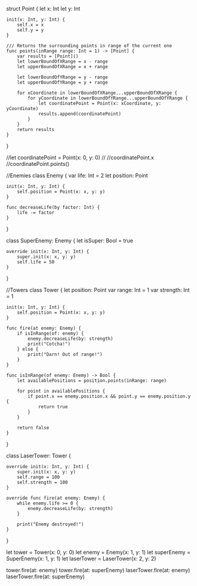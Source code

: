 struct Point {
    let x: Int
    let y: Int
    
    init(x: Int, y: Int) {
        self.x = x
        self.y = y
    }
    
    /// Returns the surrounding points in range of the current one
    func points(inRange range: Int = 1) -> [Point] {
        var results = [Point]()
        let lowerBoundOfXRange = x - range
        let upperBoundOfXRange = x + range
        
        let lowerBoundOfYRange = y - range
        let upperBoundOfYRange = y + range
        
        for xCoordinate in lowerBoundOfXRange...upperBoundOfXRange {
            for yCoordinate in lowerBoundOfYRange...upperBoundOfYRange {
                let coordinatePoint = Point(x: xCoordinate, y: yCoordinate)
                results.append(coordinatePoint)
            }
        }
        return results
    }
}

//let coordinatePoint = Point(x: 0, y: 0)
//
//coordinatePoint.x
//coordinatePoint.points()

//Enemies
class Enemy {
    var life: Int = 2
    let position: Point
    
    init(x: Int, y: Int) {
        self.position = Point(x: x, y: y)
    }
    
    func decreaseLife(by factor: Int) {
        life -= factor
    }
}

class SuperEnemy: Enemy {
    let isSuper: Bool = true
    
    override init(x: Int, y: Int) {
        super.init(x: x, y: y)
        self.life = 50
    }
}

//Towers
class Tower {
    let position: Point
    var range: Int = 1
    var strength: Int = 1
    
    init(x: Int, y: Int) {
        self.position = Point(x: x, y: y)
    }
    
    func fire(at enemy: Enemy) {
        if isInRange(of: enemy) {
            enemy.decreaseLife(by: strength)
            print("Cotcha!")
        } else {
            print("Darn! Out of range!")
        }
    }
    
    func isInRange(of enemy: Enemy) -> Bool {
        let availablePositions = position.points(inRange: range)
        
        for point in availablePositions {
            if point.x == enemy.position.x && point.y == enemy.position.y {
                return true
            }
        }
        
        return false
    }
}

class LaserTower: Tower {
    
    override init(x: Int, y: Int) {
        super.init(x: x, y: y)
        self.range = 100
        self.strength = 100
    }
    
    override func fire(at enemy: Enemy) {
        while enemy.life >= 0 {
            enemy.decreaseLife(by: strength)
        }
        
        print("Enemy destroyed!")
    }
}


let tower = Tower(x: 0, y: 0)
let enemy = Enemy(x: 1, y: 1)
let superEnemy = SuperEnemy(x: 1, y: 1)
let laserTower = LaserTower(x: 2, y: 2)

tower.fire(at: enemy)
tower.fire(at: superEnemy)
laserTower.fire(at: enemy)
laserTower.fire(at: superEnemy)



